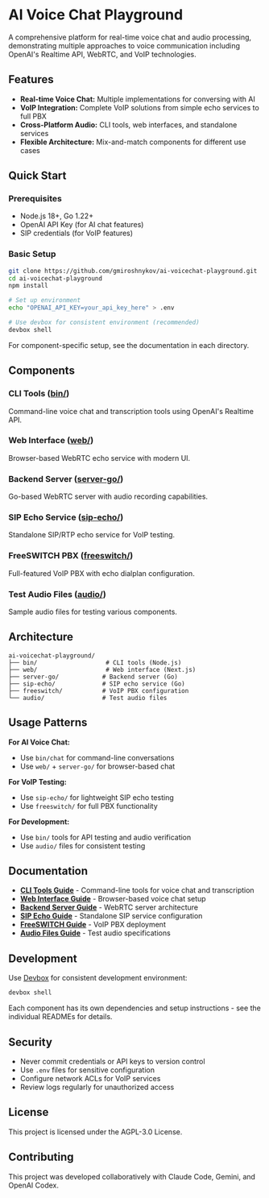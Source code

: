 # AI Voice Chat Playground

A comprehensive platform for real-time voice chat and audio processing, demonstrating multiple approaches to voice communication including OpenAI's Realtime API, WebRTC, and VoIP technologies.

## Features

- **Real-time Voice Chat:** Multiple implementations for conversing with AI
- **VoIP Integration:** Complete VoIP solutions from simple echo services to full PBX
- **Cross-Platform Audio:** CLI tools, web interfaces, and standalone services
- **Flexible Architecture:** Mix-and-match components for different use cases

## Quick Start

### Prerequisites

- Node.js 18+, Go 1.22+
- OpenAI API Key (for AI chat features)
- SIP credentials (for VoIP features)

### Basic Setup

```bash
git clone https://github.com/gmiroshnykov/ai-voicechat-playground.git
cd ai-voicechat-playground
npm install

# Set up environment
echo "OPENAI_API_KEY=your_api_key_here" > .env

# Use devbox for consistent environment (recommended)
devbox shell
```

For component-specific setup, see the documentation in each directory.

## Components

### CLI Tools ([bin/](bin/))
Command-line voice chat and transcription tools using OpenAI's Realtime API.

### Web Interface ([web/](web/))
Browser-based WebRTC echo service with modern UI.

### Backend Server ([server-go/](server-go/))
Go-based WebRTC server with audio recording capabilities.

### SIP Echo Service ([sip-echo/](sip-echo/))
Standalone SIP/RTP echo service for VoIP testing.

### FreeSWITCH PBX ([freeswitch/](freeswitch/))
Full-featured VoIP PBX with echo dialplan configuration.

### Test Audio Files ([audio/](audio/))
Sample audio files for testing various components.

## Architecture

```
ai-voicechat-playground/
├── bin/                   # CLI tools (Node.js)
├── web/                   # Web interface (Next.js)
├── server-go/            # Backend server (Go)
├── sip-echo/             # SIP echo service (Go)
├── freeswitch/           # VoIP PBX configuration
└── audio/                # Test audio files
```

## Usage Patterns

**For AI Voice Chat:**
- Use `bin/chat` for command-line conversations
- Use `web/` + `server-go/` for browser-based chat

**For VoIP Testing:**
- Use `sip-echo/` for lightweight SIP echo testing
- Use `freeswitch/` for full PBX functionality

**For Development:**
- Use `bin/` tools for API testing and audio verification
- Use `audio/` files for consistent testing

## Documentation

- **[CLI Tools Guide](bin/README.md)** - Command-line tools for voice chat and transcription
- **[Web Interface Guide](web/README.md)** - Browser-based voice chat setup
- **[Backend Server Guide](server-go/README.md)** - WebRTC server architecture
- **[SIP Echo Guide](sip-echo/README.md)** - Standalone SIP service configuration
- **[FreeSWITCH Guide](freeswitch/README.md)** - VoIP PBX deployment
- **[Audio Files Guide](audio/README.md)** - Test audio specifications

## Development

Use [Devbox](https://www.jetify.com/devbox) for consistent development environment:

```bash
devbox shell
```

Each component has its own dependencies and setup instructions - see the individual READMEs for details.

## Security

- Never commit credentials or API keys to version control
- Use `.env` files for sensitive configuration
- Configure network ACLs for VoIP services
- Review logs regularly for unauthorized access

## License

This project is licensed under the AGPL-3.0 License.

## Contributing

This project was developed collaboratively with Claude Code, Gemini, and OpenAI Codex.
